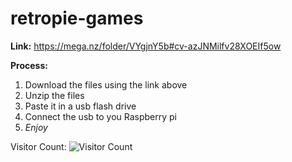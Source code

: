 # retropie-games

**Link:** https://mega.nz/folder/VYgjnY5b#cv-azJNMilfv28XOEIf5ow

**Process:**
1) Download the files using the link above
2) Unzip the files
3) Paste it in a usb flash drive
4) Connect the usb to you Raspberry pi
5) *Enjoy*

Visitor Count: ![Visitor Count](https://profile-counter.glitch.me/Enderman330/count.svg)
